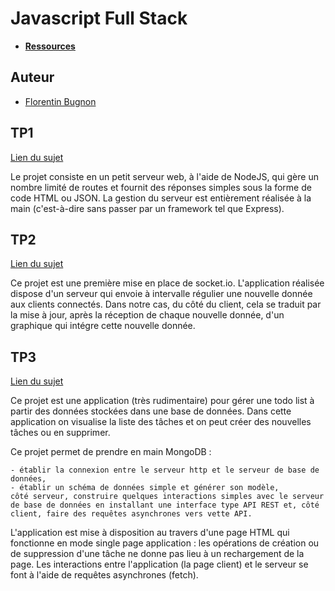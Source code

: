 # Javascript Full Stack

- **[Ressources](https://www.fil.univ-lille.fr/~routier/enseignement/licence/jsfs/)**

## Auteur

- [Florentin Bugnon](https://github.com/Florenpain)

## TP1

[Lien du sujet](https://www.fil.univ-lille.fr/~routier/enseignement/licence/jsfs/tdtp/toy-server.html)

Le projet consiste en un petit serveur web, à l'aide de NodeJS, qui gère un nombre limité de routes et fournit des réponses simples sous la forme de code HTML ou JSON.
La gestion du serveur est entièrement réalisée à la main (c'est-à-dire sans passer par un framework tel que Express).

## TP2

[Lien du sujet](https://www.fil.univ-lille.fr/~routier/enseignement/licence/jsfs/tdtp/chartio.html)

Ce projet est une première mise en place de socket.io. L'application réalisée dispose d'un serveur qui envoie à intervalle régulier une nouvelle donnée aux clients connectés. 
Dans notre cas, du côté du client, cela se traduit par la mise à jour, après la réception de chaque nouvelle donnée, d'un graphique qui intégre cette nouvelle donnée.

## TP3

[Lien du sujet](https://www.fil.univ-lille.fr/~routier/enseignement/licence/jsfs/tdtp/toy-mongo.html)


Ce projet est une application (très rudimentaire) pour gérer une todo list à partir des données stockées dans une base de données. 
Dans cette application on visualise la liste des tâches et on peut créer des nouvelles tâches ou en supprimer.

Ce projet permet de prendre en main MongoDB :

    - établir la connexion entre le serveur http et le serveur de base de données,
    - établir un schéma de données simple et générer son modèle, 
    côté serveur, construire quelques interactions simples avec le serveur de base de données en installant une interface type API REST et, côté client, faire des requêtes asynchrones vers vette API.

L'application est mise à disposition au travers d'une page HTML qui fonctionne en mode single page application : les opérations de création ou de suppression d'une tâche ne donne pas lieu à un rechargement de la page. Les interactions entre l'application (la page client) et le serveur se font à l'aide de requêtes asynchrones (fetch).

